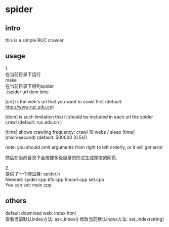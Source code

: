 # spider
## intro

this is a simple RUC crawler

## usage

1.<br>
在当前目录下运行 <br>
make <br>
在当前目录下得到spider <br>
./spider url dom time <br>

[url] is the web's url that you want to crawl first (default: http://www.ruc.edu.cn) <br>

[dom] is such limitation that it should be included in each url the spider crawl (default: ruc.edu.cn ) <br>

[time] shows crawling frequency: crawl 10 webs / sleep [time] (microsecond) (default: 500000 (0.5s)) <br> 

note: you should omit arguments from right to left orderly, or it will get error <br>

然后在当前目录下会按建多级目录的形式生成爬取的网页.<br>

2.<br>
提供了一个爬虫类: spider.h <br>
Needed: spider.cpp bfs.cpp findurl.cpp set.cpp <br>
You can set: main.cpp <br>

## others

default download web: index.html <br>
查看当前默认index方法: ask_index()
修改当前默认index方法: set_index(string)
